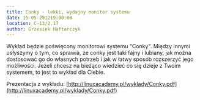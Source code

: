 ```yaml
---
title: Conky - lekki, wydajny monitor systemu
date: 15-05-201219:00:00
location: C-13/2.17
author: Grzesiek Haftarczyk
---
```

Wykład będzie poświęcony monitorowi systemu "Conky". Między innymi usłyszymy o tym, co sprawia, że conky jest taki fajny i lubiany, jak można dostosować go do własnych potrzeb i jak w łatwy sposób rozszerzyć jego możliwości. Jeżeli chcesz na bieżąco wiedzieć co się dzieje z Twoim systemem, to jest to wykład dla Ciebie.

Prezentacja z wykładu: [http://linuxacademy.pl/wyklady/Conky.pdf](http://linuxacademy.pl/wyklady/Conky.pdf)
